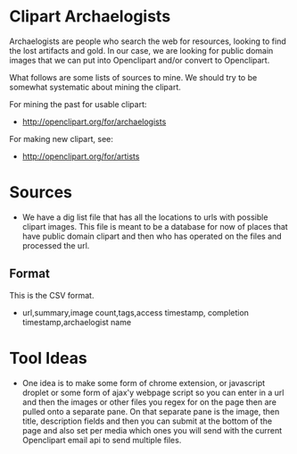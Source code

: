 Clipart Archaelogists
=====================

Archaelogists are people who search the web for resources, looking to find the 
lost artifacts and gold. In our case, we are looking for public domain images 
that we can put into Openclipart and/or convert to Openclipart.

What follows are some lists of sources to mine. We should try to be somewhat
systematic about mining the clipart.

For mining the past for usable clipart:

* http://openclipart.org/for/archaelogists

For making new clipart, see: 

* http://openclipart.org/for/artists

Sources
=======

* We have a dig list file that has all the locations
  to urls with possible clipart images. This file is meant to be 
  a database for now of places that have public domain clipart
  and then who has operated on the files and processed the url.

Format
------

This is the CSV format.

* url,summary,image count,tags,access timestamp, completion timestamp,archaelogist name



Tool Ideas
==========

* One idea is to make some form of chrome extension, or javascript droplet
  or some form of ajax'y webpage script so you can enter in a url
  and then the images or other files you regex for on the page then 
  are pulled onto a separate pane. On that separate pane is the image,
  then title, description fields and then you can submit at the bottom
  of the page and also set per media which ones you will send with 
  the current Openclipart email api to send multiple files.


